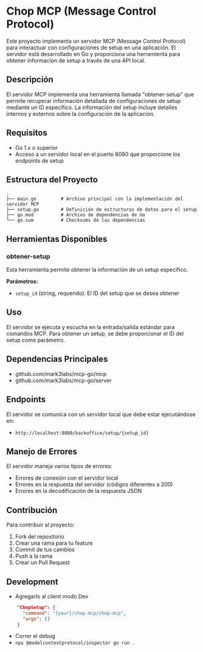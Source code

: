 # Chop MCP (Message Control Protocol)

Este proyecto implementa un servidor MCP (Message Control Protocol) para interactuar con configuraciones de setup en una aplicación. El servidor está desarrollado en Go y proporciona una herramienta para obtener información de setup a través de una API local.

## Descripción

El servidor MCP implementa una herramienta llamada "obtener-setup" que permite recuperar información detallada de configuraciones de setup mediante un ID específico. La información del setup incluye detalles internos y externos sobre la configuración de la aplicación.

## Requisitos

- Go 1.x o superior
- Acceso a un servidor local en el puerto 8080 que proporcione los endpoints de setup

## Estructura del Proyecto

```
.
├── main.go         # Archivo principal con la implementación del servidor MCP
├── setup.go        # Definición de estructuras de datos para el setup
├── go.mod          # Archivo de dependencias de Go
└── go.sum          # Checksums de las dependencias
```

## Herramientas Disponibles

### obtener-setup

Esta herramienta permite obtener la información de un setup específico.

**Parámetros:**
- `setup_id` (string, requerido): El ID del setup que se desea obtener

## Uso

El servidor se ejecuta y escucha en la entrada/salida estándar para comandos MCP. Para obtener un setup, se debe proporcionar el ID del setup como parámetro.

## Dependencias Principales

- github.com/mark3labs/mcp-go/mcp
- github.com/mark3labs/mcp-go/server

## Endpoints

El servidor se comunica con un servidor local que debe estar ejecutándose en:
- `http://localhost:8080/backoffice/setup/{setup_id}`

## Manejo de Errores

El servidor maneja varios tipos de errores:
- Errores de conexión con el servidor local
- Errores en la respuesta del servidor (códigos diferentes a 200)
- Errores en la decodificación de la respuesta JSON

## Contribución

Para contribuir al proyecto:
1. Fork del repositorio
2. Crear una rama para tu feature
3. Commit de tus cambios
4. Push a la rama
5. Crear un Pull Request 

## Development
- Agregarlo al client modo Dev
```JSON  
    "ChopSetup": {
      "command": "{your}/chop-mcp/chop-mcp",
      "args": []
    }
```
- Correr el debug
- `npx @modelcontextprotocol/inspector go run .`
